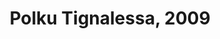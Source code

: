 ---
title: Polku Tignalessa, 2009
layout: image
categories: [taulut]
box-image: taulut/Polku-Tignalessa-2009-kuutio.jpg
image: taulut/Polku-Tignalessa-2009.jpg
hide_title_on_box: true
lightbox_title: Polku Tignalessa, 2009, 49 x 65, 170€
---